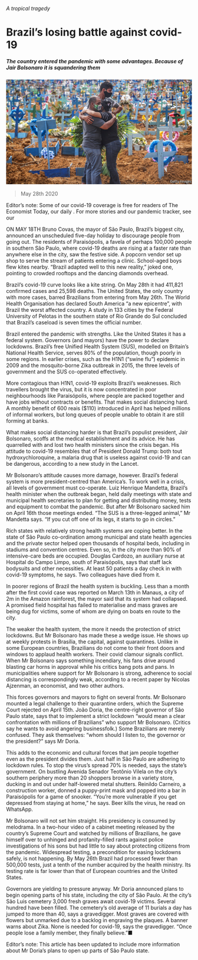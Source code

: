###### A tropical tragedy

# Brazil’s losing battle against covid-19 

##### The country entered the pandemic with some advantages. Because of Jair Bolsonaro it is squandering them 

![image](images/20200530_AMP001_0.jpg) 

> May 28th 2020 

Editor’s note: Some of our covid-19 coverage is free for readers of The Economist Today, our daily . For more stories and our pandemic tracker, see our 

ON MAY 18TH Bruno Covas, the mayor of São Paulo, Brazil’s biggest city, announced an unscheduled five-day holiday to discourage people from going out. The residents of Paraisópolis, a favela of perhaps 100,000 people in southern São Paulo, where covid-19 deaths are rising at a faster rate than anywhere else in the city, saw the festive side. A popcorn vendor set up shop to serve the stream of patients entering a clinic. School-aged boys flew kites nearby. “Brazil adapted well to this new reality,” joked one, pointing to crowded rooftops and the dancing diamonds overhead.

Brazil’s covid-19 curve looks like a kite string. On May 28th it had 411,821 confirmed cases and 25,598 deaths. The United States, the only country with more cases, barred Brazilians from entering from May 26th. The World Health Organisation has declared South America “a new epicentre”, with Brazil the worst affected country. A study in 133 cities by the Federal University of Pelotas in the southern state of Rio Grande do Sul concluded that Brazil’s caseload is seven times the official number.


Brazil entered the pandemic with strengths. Like the United States it has a federal system. Governors (and mayors) have the power to declare lockdowns. Brazil’s free Unified Health System (SUS), modelled on Britain’s National Health Service, serves 80% of the population, though poorly in some regions. In earlier crises, such as the H1N1 (“swine flu”) epidemic in 2009 and the mosquito-borne Zika outbreak in 2015, the three levels of government and the SUS co-operated effectively.

More contagious than H1N1, covid-19 exploits Brazil’s weaknesses. Rich travellers brought the virus, but it is now concentrated in poor neighbourhoods like Paraisópolis, where people are packed together and have jobs without contracts or benefits. That makes social distancing hard. A monthly benefit of 600 reais ($110) introduced in April has helped millions of informal workers, but long queues of people unable to obtain it are still forming at banks.

What makes social distancing harder is that Brazil’s populist president, Jair Bolsonaro, scoffs at the medical establishment and its advice. He has quarrelled with and lost two health ministers since the crisis began. His attitude to covid-19 resembles that of President Donald Trump: both tout hydroxychloroquine, a malaria drug that is useless against covid-19 and can be dangerous, according to a new study in the Lancet.

Mr Bolsonaro’s attitude causes more damage, however. Brazil’s federal system is more president-centred than America’s. To work well in a crisis, all levels of government must co-operate. Luiz Henrique Mandetta, Brazil’s health minister when the outbreak began, held daily meetings with state and municipal health secretaries to plan for getting and distributing money, tests and equipment to combat the pandemic. But after Mr Bolsonaro sacked him on April 16th those meetings ended. “The SUS is a three-legged animal,” Mr Mandetta says. “If you cut off one of its legs, it starts to go in circles.”

Rich states with relatively strong health systems are coping better. In the state of São Paulo co-ordination among municipal and state health agencies and the private sector helped open thousands of hospital beds, including in stadiums and convention centres. Even so, in the city more than 90% of intensive-care beds are occupied. Douglas Cardozo, an auxiliary nurse at Hospital do Campo Limpo, south of Paraisópolis, says that staff lack bodysuits and other necessities. At least 50 patients a day check in with covid-19 symptoms, he says. Two colleagues have died from it.

In poorer regions of Brazil the health system is buckling. Less than a month after the first covid case was reported on March 13th in Manaus, a city of 2m in the Amazon rainforest, the mayor said that its system had collapsed. A promised field hospital has failed to materialise and mass graves are being dug for victims, some of whom are dying on boats en route to the city.

The weaker the health system, the more it needs the protection of strict lockdowns. But Mr Bolsonaro has made these a wedge issue. He shows up at weekly protests in Brasília, the capital, against quarantines. Unlike in some European countries, Brazilians do not come to their front doors and windows to applaud health workers. Their covid clamour signals conflict. When Mr Bolsonaro says something incendiary, his fans drive around blasting car horns in approval while his critics bang pots and pans. In municipalities where support for Mr Bolsonaro is strong, adherence to social distancing is correspondingly weak, according to a recent paper by Nicolas Ajzenman, an economist, and two other authors.

This forces governors and mayors to fight on several fronts. Mr Bolsonaro mounted a legal challenge to their quarantine orders, which the Supreme Court rejected on April 15th. João Doria, the centre-right governor of São Paulo state, says that to implement a strict lockdown “would mean a clear confrontation with millions of Brazilians” who support Mr Bolsonaro. (Critics say he wants to avoid angering businessfolk.) Some Brazilians are merely confused. They ask themselves: “whom should I listen to, the governor or the president?” says Mr Doria.

This adds to the economic and cultural forces that jam people together even as the president divides them. Just half in São Paulo are adhering to lockdown rules. To stop the virus’s spread 70% is needed, says the state’s government. On bustling Avenida Senador Teotônio Vilela on the city’s southern periphery more than 20 shoppers browse in a variety store, ducking in and out under half-lowered metal shutters. Reinildo Carneiro, a construction worker, donned a puppy-print mask and popped into a bar in Paraisópolis for a game of snooker. “You’re more vulnerable if you get depressed from staying at home,” he says. Beer kills the virus, he read on WhatsApp.

Mr Bolsonaro will not set him straight. His presidency is consumed by melodrama. In a two-hour video of a cabinet meeting released by the country’s Supreme Court and watched by millions of Brazilians, he gave himself over to unhinged and profanity-filled rants against police investigations of his sons but had little to say about protecting citizens from the pandemic. Widespread testing, a precondition for easing lockdowns safely, is not happening. By May 26th Brazil had processed fewer than 500,000 tests, just a tenth of the number acquired by the health ministry. Its testing rate is far lower than that of European countries and the United States.

Governors are yielding to pressure anyway. Mr Doria announced plans to begin opening parts of his state, including the city of São Paulo. At the city’s São Luis cemetery 3,000 fresh graves await covid-19 victims. Several hundred have been filled. The cemetery’s old average of 11 burials a day has jumped to more than 40, says a gravedigger. Most graves are covered with flowers but unmarked due to a backlog in engraving the plaques. A banner warns about Zika. None is needed for covid-19, says the gravedigger. “Once people lose a family member, they finally believe.”■ 

Editor’s note: This article has been updated to include more information about Mr Doria’s plans to open up parts of São Paulo state.


